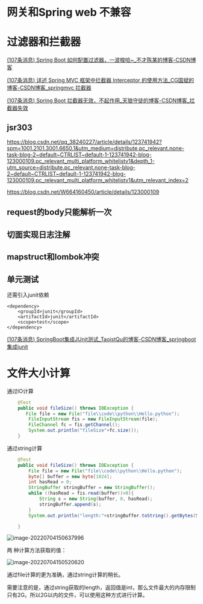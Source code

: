 # 网关和Spring web 不兼容

# 过滤器和拦截器

[(107条消息) Spring Boot 如何配置过滤器，一波梭哈~_不才陈某的博客-CSDN博客](https://blog.csdn.net/qq_34162294/article/details/108957980)

[(107条消息) 详述 Spring MVC 框架中拦截器 Interceptor 的使用方法_CG国斌的博客-CSDN博客_springmvc 拦截器](https://blog.csdn.net/qq_35246620/article/details/68487904)

[(107条消息) Spring Boot 拦截器无效，不起作用_天狼守徒的博客-CSDN博客_拦截器失效](https://blog.csdn.net/u012862619/article/details/81557779)

## jsr303

https://blog.csdn.net/qq_38240227/article/details/123741942?spm=1001.2101.3001.6650.1&utm_medium=distribute.pc_relevant.none-task-blog-2~default~CTRLIST~default-1-123741942-blog-123000109.pc_relevant_multi_platform_whitelistv1&depth_1-utm_source=distribute.pc_relevant.none-task-blog-2~default~CTRLIST~default-1-123741942-blog-123000109.pc_relevant_multi_platform_whitelistv1&utm_relevant_index=2

https://blog.csdn.net/W664160450/article/details/123000109

## request的body只能解析一次

## 切面实现日志注解

## mapstruct和lombok冲突

## 单元测试

还需引入junit依赖

```
<dependency>
    <groupId>junit</groupId>
    <artifactId>junit</artifactId>
    <scope>test</scope>
</dependency>
```

[(107条消息) SpringBoot集成JUnit测试_TaoistQu的博客-CSDN博客_springboot集成junit](https://blog.csdn.net/qq_36747735/article/details/105811854)





# 文件大小计算 

通过IO计算

```java
    @Test
    public void fileSize() throws IOException {
       File file = new File("file\\code\\python\\Hello.python");
        FileInputStream fis = new FileInputStream(file);
        FileChannel fc = fis.getChannel();
        System.out.println("fileSize"+fc.size());
    }
```

通过string计算

```java
    @Test
    public void fileSize() throws IOException {
        File file = new File("file\\code\\python\\Hello.python");
        byte[] buffer = new byte[1024];
        int hasRead = 0;
        StringBuffer stringBuffer = new StringBuffer();
        while ((hasRead = fis.read(buffer))>0){
            String s = new String(buffer, 0, hasRead);
            stringBuffer.append(s);
        }
        System.out.println("length:"+stringBuffer.toString().getBytes(StandardCharsets.UTF_8).length);

    }
```

![image-20220704150637996](https://mynotepicbed.oss-cn-beijing.aliyuncs.com/img/image-20220704150637996.png)

两 种计算方法获取的值：

![image-20220704150520620](https://mynotepicbed.oss-cn-beijing.aliyuncs.com/img/image-20220704150520620.png)

通过file计算的更为准确，通过string计算的稍长。

需要注意的是，通过string获取的length，返回值是int，那么文件最大的内存限制只有2G。所以2G以内的文件，可以使用这种方式进行计算。

